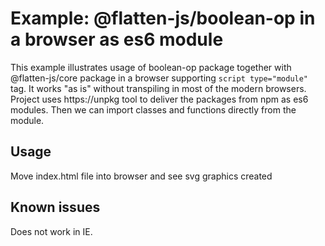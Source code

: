 # Example: @flatten-js/boolean-op in a browser as es6 module

This example illustrates usage of boolean-op package together with @flatten-js/core package in a browser supporting ```script type="module"``` tag.
It works "as is" without transpiling in most of the modern browsers.
Project uses https://unpkg tool to deliver the packages from npm as es6 modules.
Then we can import classes and functions directly from the module.
 
## Usage

Move index.html file into browser and see svg graphics created

## Known issues

Does not work in IE.


